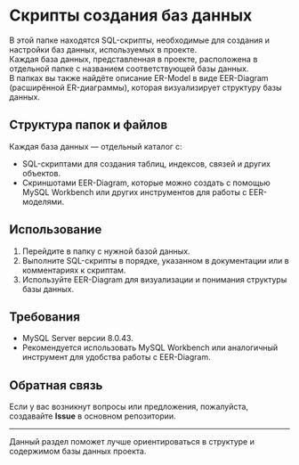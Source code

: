 # Скрипты создания баз данных

В этой папке находятся SQL-скрипты, необходимые для создания и настройки баз данных, используемых в проекте.  
Каждая база данных, представленная в проекте, расположена в отдельной папке с названием соответствующей базы данных.  
В папках вы также найдёте описание ER-Model в виде EER-Diagram (расширённой ER-диаграммы), которая визуализирует структуру базы данных.  

## Структура папок и файлов  
Каждая база данных — отдельный каталог с:  
  - SQL-скриптами для создания таблиц, индексов, связей и других объектов.
  - Скриншотами EER-Diagram, которые можно создать с помощью MySQL Workbench или других инструментов для работы с EER-моделями.
    
## Использование  
1. Перейдите в папку с нужной базой данных.
2. Выполните SQL-скрипты в порядке, указанном в документации или в комментариях к скриптам.
3. Используйте EER-Diagram для визуализации и понимания структуры базы данных.
   
## Требования  
- MySQL Server версии 8.0.43.
- Рекомендуется использовать MySQL Workbench или аналогичный инструмент для удобства работы с EER-Diagram.
  
## Обратная связь  
Если у вас возникнут вопросы или предложения, пожалуйста, создавайте **Issue** в основном репозитории.  

---

Данный раздел поможет лучше ориентироваться в структуре и содержимом базы данных проекта.


